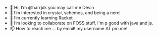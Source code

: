 - 👋 Hi, I’m @harrjdk you may call me Devin
- 👀 I’m interested in crystal, schemes, and being a nerd
- 🌱 I’m currently learning Racket
- 💞️ I’m looking to collaborate on FOSS stuff. I'm p good with java and js.
- 📫 How to reach me ... by email! my username AT pm.me!

<!---
harrjdk/harrjdk is a ✨ special ✨ repository because its `README.md` (this file) appears on your GitHub profile.
You can click the Preview link to take a look at your changes.
--->
